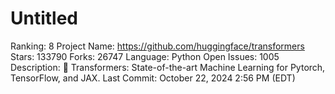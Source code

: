 # Untitled

Ranking: 8
Project Name: https://github.com/huggingface/transformers
Stars: 133790
Forks: 26747
Language: Python
Open Issues: 1005
Description: 🤗 Transformers: State-of-the-art Machine Learning for Pytorch, TensorFlow, and JAX.
Last Commit: October 22, 2024 2:56 PM (EDT)